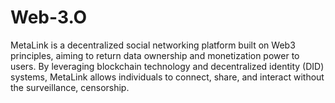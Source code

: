 # Web-3.O
MetaLink is a decentralized social networking platform built on Web3 principles, aiming to return data ownership and monetization power to users. By leveraging blockchain technology and decentralized identity (DID) systems, MetaLink allows individuals to connect, share, and interact without the surveillance, censorship.
